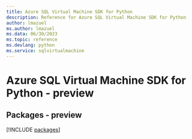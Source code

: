 ```yaml
---
title: Azure SQL Virtual Machine SDK for Python
description: Reference for Azure SQL Virtual Machine SDK for Python
author: lmazuel
ms.author: lmazuel
ms.data: 06/30/2023
ms.topic: reference
ms.devlang: python
ms.service: sqlvirtualmachine
---
```

# Azure SQL Virtual Machine SDK for Python - preview
## Packages - preview
[!INCLUDE [packages](sql-virtual-machine-index.md)]